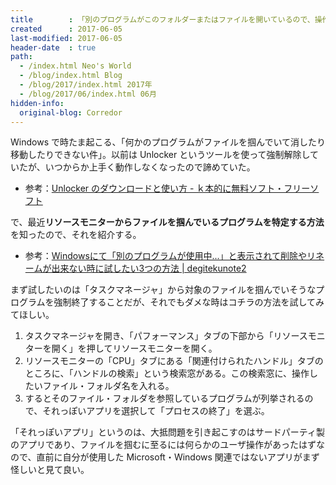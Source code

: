 ```yaml
---
title        : 「別のプログラムがこのフォルダーまたはファイルを開いているので、操作を完了できません。」を解決する
created      : 2017-06-05
last-modified: 2017-06-05
header-date  : true
path:
  - /index.html Neo's World
  - /blog/index.html Blog
  - /blog/2017/index.html 2017年
  - /blog/2017/06/index.html 06月
hidden-info:
  original-blog: Corredor
---
```


Windows で時たま起こる、「何かのプログラムがファイルを掴んでいて消したり移動したりできない件」。以前は Unlocker というツールを使って強制解除していたが、いつからか上手く動作しなくなったので諦めていた。

- 参考：[Unlocker のダウンロードと使い方 - ｋ本的に無料ソフト・フリーソフト](http://www.gigafree.net/utility/delete/unlocker.html)

で、最近**リソースモニターからファイルを掴んでいるプログラムを特定する方法**を知ったので、それを紹介する。

- 参考：[Windowsにて「別のプログラムが使用中...」と表示されて削除やリネームが出来ない時に試したい3つの方法 | degitekunote2](http://degitekunote.com/blog/2015/02/19/windows-usefolder/)

まず試したいのは「タスクマネージャ」から対象のファイルを掴んでいそうなプログラムを強制終了することだが、それでもダメな時はコチラの方法を試してみてほしい。

1. タスクマネージャを開き、「パフォーマンス」タブの下部から「リソースモニターを開く」を押してリソースモニターを開く。
2. リソースモニターの「CPU」タブにある「関連付けられたハンドル」タブのところに、「ハンドルの検索」という検索窓がある。この検索窓に、操作したいファイル・フォルダ名を入れる。
3. するとそのファイル・フォルダを参照しているプログラムが列挙されるので、それっぽいアプリを選択して「プロセスの終了」を選ぶ。

「それっぽいアプリ」というのは、大抵問題を引き起こすのはサードパーティ製のアプリであり、ファイルを掴むに至るには何らかのユーザ操作があったはずなので、直前に自分が使用した Microsoft・Windows 関連ではないアプリがまず怪しいと見て良い。
